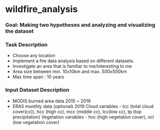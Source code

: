 # wildfire_analysis
### Goal: Making two hypotheses and analyzing and visualizing the dataset

### Task Description
* Choose any location
* Implement a fire data analysis based on different datasets.
* Investigate an area that is familiar to me/interesting to me
* Area size between min. 10x10km and max. 500x500km
* Max time span : 10 years

### Input Dataset Description
* MODIS burned area data
  2015 ~ 2019 
* ERA5 monthly data (optional)
  2019
  Cloud variables - tcc (total cloud cover(cc)), hcc (high cc), mcc (middle cc), lcc(low cc), tp (top precipitation) 
  Vegetation variables - hvc (high vegetation cover), vcl (low vegetation cover) 
